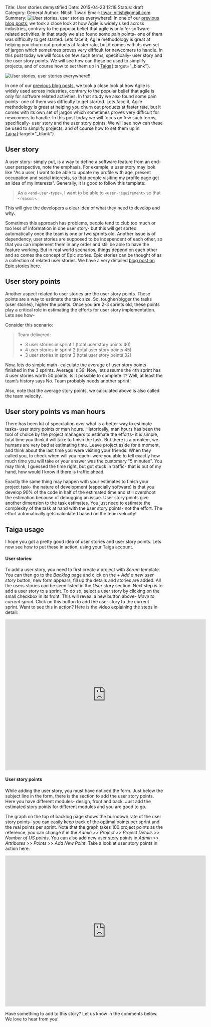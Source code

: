 Title: User stories demystified
Date: 2015-04-23 12:18
Status: draft
Category: General
Author: Nitish Tiwari
Email: tiwari.nitish@gmail.com
Summary: ![User stories, user stories everywhere!!](/images/2015-04-23_user_stories_demystified/userstories.png) In one of our [previous blog posts](/agile_as_management_tool_for_non_IT.html "See the post 'Agile as a management tool for non-IT industry: an insight'"), we took a close look at how Agile is widely used across industries, contrary to the popular belief that agile is only for software related activities. In that study we also found some pain points- one of them was difficulty to get started. Lets face it, Agile methodology is great at helping you churn out products at faster rate, but it comes with its own set of jargon which sometimes proves very difficult for newcomers to handle. In this post today we will focus on few such terms, specifically- user story and the user story points. We will see how can these be used to simplify projects, and of course how to set them up in [Taiga](http://taiga.io "Go to Taiga.io"){:target="_blank"}.


![User stories, user stories everywhere!!](/images/2015-04-23_user_stories_demystified/userstories.png)

In one of our [previous blog posts](/agile_as_management_tool_for_non_IT.html "See the post 'Agile as a management tool for non-IT industry: an insight'"), we took a close look at how Agile is widely used across industries, contrary to the popular belief that agile is only for software related activities. In that study we also found some pain points- one of them was difficulty to get started. Lets face it, Agile methodology is great at helping you churn out products at faster rate, but it comes with its own set of jargon which sometimes proves very difficult for newcomers to handle. In this post today we will focus on few such terms, specifically- user story and the user story points. We will see how can these be used to simplify projects, and of course how to set them up in [Taiga](http://taiga.io "Go to Taiga.io"){:target="_blank"}.


## User story

A user story- simply put, is a way to define a software feature from an end-user perspective, note the emphasis. For example, a user story may look like "As a user, I want to be able to update my profile with age, present occupation and social interests, so that people visiting my profile page get an idea of my interests". Generally, it is good to follow this template:

> As a `<end-user-type>`, I want to be able to `<user-requirement>` so that `<reason>`.

This will give the developers a clear idea of what they need to develop and why.

Sometimes this approach has problems, people tend to club too much or too less of information in one user story- but this will get sorted automatically once the team is one or two sprints old. Another issue is of dependency, user stories are supposed to be independent of each other, so that you can implement them in any order and still be able to have the feature working. But in real world scenarios, things depend on each other and so comes the concept of Epic stories. Epic stories can be thought of as a collection of related user stories. We have a very detailed [blog post on Epic stories here](/epic-stories.html "See post 'Epic stories'").


## User story points

Another aspect related to user stories are the user story points. These points are a way to estimate the task size. So, tougher/bigger the tasks (user stories), higher the points. Once you are 2-3 sprints old, these points play a critical role in estimating the efforts for user story implementation. Lets see how-

Consider this scenario:

> Team delivered:
>
> - 3 user stories in sprint 1 (total user story points 40)
> - 4 user stories in sprint 2 (total user story points 45)
> - 3 user stories in sprint 3 (total user story points 32)

Now, lets do simple math- calculate the average of user story points finished in the 3 sprints. Average is 39. Now, lets assume the 4th sprint has 4 user stories worth 50 points. Is it possible to complete it? Well, at least the team’s history says No. Team probably needs another sprint!

Also, note that the average story points, we calculated above is also called the team velocity.


## User story points vs man hours

There has been lot of speculation over what is a better way to estimate tasks- user story points or man hours. Historically, man hours has been the tool of choice by the project managers to estimate the efforts- it is simple, total time you think it will take to finish the task. But there is a problem, we humans are very bad at estimating time. Leave project aside for a moment, and think about the last time you were visiting your friends. When they called you, to check when will you reach- were you able to tell exactly how much time you will take or your answer was the customary "5 minutes". You may think, I guessed the time right, but got stuck in traffic- that is out of my hand, how would I know if there is traffic ahead.

Exactly the same thing may happen with your estimates to finish your project task- the nature of development (especially software) is that you develop 90% of the code in half of the estimated time and still overshoot the estimation because of debugging an issue. User story points give another dimension to the task estimates. You just need to estimate the complexity of the task at hand with the user story points- not the effort. The effort automatically gets calculated based on the team velocity!


## Taiga usage

I hope you got a pretty good idea of user stories and user story points. Lets now see how to put these in action, using your Taiga account.

#### User stories:

To add a user story, you need to first create a project with *Scrum* template. You can then go to the *Backlog* page and click on the *+ Add a new user story* button, new form appears, fill up the details and stories are added. All the users stories can be seen listed in the *User story* section. Next step is to add a user story to a sprint. To do so, select a user story by clicking on the small checkbox in its front. This will reveal a new button above- *Move to current sprint*. Click on this button to add the user story to the current sprint. Want to see this in action? Here is the video explaining the steps in detail:

<iframe width="640" height="480" src="https://www.youtube.com/embed/bYFFnnZRrNM" frameborder="0" allowfullscreen></iframe>


#### User story points

While adding the user story, you must have noticed the form. Just below the subject line in the form, there is the section to add the user story points. Here you have different modules- design, front and back. Just add the estimated story points for different modules and you are good to go.

The graph on the top of backlog page shows the burndown rate of the user story points- you can easily keep track of the optimal points per sprint and the real points per sprint. Note that the graph takes 100 project points as the reference, you can change it in the *Admin* >> *Project* >> *Project Details* >> *Number of US points*. You can also add new user story points in *Admin* >> *Attributes* >> *Points* >> *Add New Point*. Take a look at user story points in action here:

<iframe width="640" height="480" src="https://www.youtube.com/embed/kstSgsG3wKw" frameborder="0" allowfullscreen></iframe>

Have something to add to this story? Let us know in the comments below. We love to hear from you!
